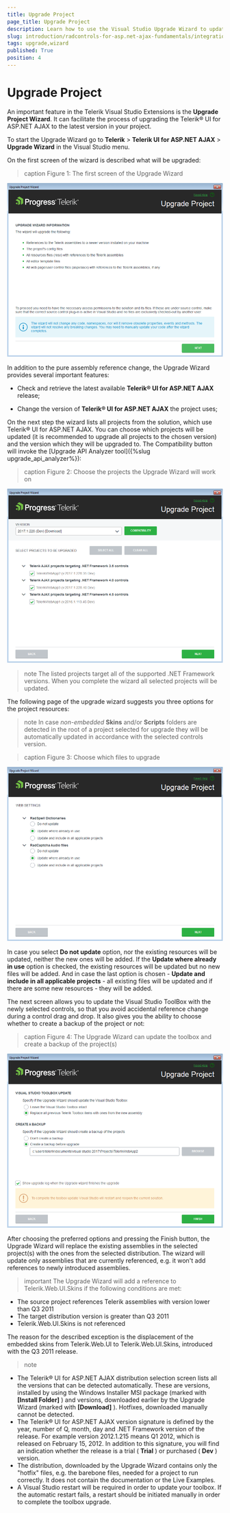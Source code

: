 ```yaml
---
title: Upgrade Project
page_title: Upgrade Project
description: Learn how to use the Visual Studio Upgrade Wizard to update Telerik AJAX controls in your projects.
slug: introduction/radcontrols-for-asp.net-ajax-fundamentals/integration-with-visual-studio/visual-studio-extensions/upgrade-wizard
tags: upgrade,wizard
published: True
position: 4
---
```


# Upgrade Project

An important feature in the Telerik Visual Studio Extensions is the **Upgrade Project Wizard**. It can facilitate the process of upgrading the Telerik® UI for ASP.NET AJAX to the latest version in your project.

To start the Upgrade Wizard go to **Telerik** > **Telerik UI for ASP.NET AJAX** > **Upgrade Wizard** in the Visual Studio menu.

On the first screen of the wizard is described what will be upgraded:
>caption Figure 1: The first screen of the Upgrade Wizard

![Upgrade Wizard-first-screen](images/UpgradeWizard-first-screen.png)

In addition to the pure assembly reference change, the Upgrade Wizard provides several important features:

* Check and retrieve the latest available **Telerik® UI for ASP.NET AJAX** release;

* Change the version of **Telerik® UI for ASP.NET AJAX** the project uses;

On the next step the wizard lists all projects from the solution, which use Telerik® UI for ASP.NET AJAX. You can choose which projects will be updated (it is recommended to upgrade all projects to the chosen version) and the version which they will be upgraded to. The Compatibility button will invoke the [Upgrade API Analyzer tool]({%slug upgrade_api_analyzer%}):

>caption Figure 2: Choose the projects the Upgrade Wizard will work on

![introduction-vsx upgradewizard chooseprojects](images/introduction-vsx_upgradewizard_chooseprojects.png)

>note The listed projects target all of the supported .NET Framework versions. When you complete the wizard all selected projects will be updated.

The following page of the upgrade wizard suggests you three options for the project resources:

>note In case *non-embedded*  **Skins** and/or **Scripts** folders are detected in the root of a project selected for upgrade they will be automatically updated in accordance with the selected controls version.

>caption Figure 3: Choose which files to upgrade

![introduction-vsx upgradewizard updateresources](images/introduction-vsx_upgradewizard_updateresources.png)

In case you select **Do not update** option, nor the existing resources will be updated, neither the new ones will be added. If the **Update where already in use** option is checked, the existing resources will be updated but no new files will be added. And in case the last option is chosen - **Update and include in all applicable projects** - all existing files will be updated and if there are some new resources - they will be added.

The next screen allows you to update the Visual Studio ToolBox with the newly selected controls, so that you avoid accidental reference change during a control drag and drop. It also gives you the ability to choose whether to create a backup of the project or not:

>caption Figure 4: The Upgrade Wizard can update the toolbox and create a backup of the project(s)

![Update Toolbox](images/introduction-vsx_upgradewizard_upgradeoptions.png)

After choosing the preferred options and pressing the Finish button, the Upgrade Wizard will replace the existing assemblies in the selected project(s) with the ones from the selected distribution. The wizard will update only assemblies that are currently referenced, e.g. it won't add references to newly introduced assemblies.

>important The Upgrade Wizard will add a reference to Telerik.Web.UI.Skins if the following conditions are met:
* The source project references Telerik assemblies with version lower than Q3 2011
* The target distribution version is greater than Q3 2011
* Telerik.Web.UI.Skins is not referenced


The reason for the described exception is the displacement of the embedded skins from Telerik.Web.UI to Telerik.Web.UI.Skins, introduced with the Q3 2011 release.

>note
* The Telerik® UI for ASP.NET AJAX distribution selection screen lists all the versions that can be detected automatically. These are versions, installed by using the Windows Installer MSI package (marked with **[Install Folder]** ) and versions, downloaded earlier by the Upgrade Wizard (marked with **[Download]** ). Hotfixes, downloaded manually cannot be detected.
* The Telerik® UI for ASP.NET AJAX version signature is defined by the year, number of Q, month, day and .NET Framework version of the release. For example version 2012.1.215 means Q1 2012, which is released on February 15, 2012. In addition to this signature, you will find an indication whether the release is a trial ( **Trial** ) or purchased ( **Dev** ) version.
* The distribution, downloaded by the Upgrade Wizard contains only the "hotfix" files, e.g. the barebone files, needed for a project to run correctly. It does not contain the documentation or the Live Examples.
* A Visual Studio restart will be required in order to update your toolbox. If the automatic restart fails, a restart should be initiated manually in order to complete the toolbox upgrade.
